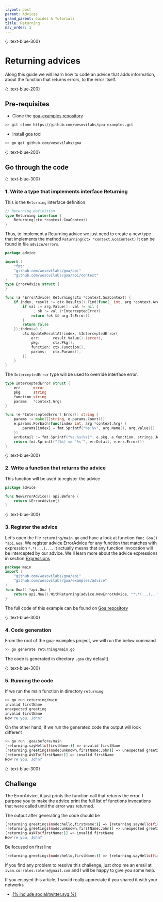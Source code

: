 ```yaml
---
layout: post
parent: Advices
grand_parent: Guides & Tutorials
title: Returning
nav_order: 1
---
```


{: .text-blue-300}
# Returning advices

Along this guide we will learn how to code an advice that adds information, about the function that returns errors, to
the error itself. 

{: .text-blue-200}
## Pre-requisites

- Clone the [goa-examples repository](https://github.com/wesovilabs/goa-examples.git)
```bash
>> git clone https://github.com/wesovilabs/goa-examples.git
```

- Install goa tool 
```bash
>> go get github.com/wesovilabs/goa
```

{: .text-blue-200}
## Go through the code

{: .text-blue-300}
### 1. Write a type that implements interface Returning

This is the `Returning` interface definition 
```go
// Returning definition
type Returning interface {
    Returning(ctx *context.GoaContext)
}
```

Thus,  to implement a Returning advice we just need to create a new type that implements the method `Returning(ctx *context.GoaContext)`
It can be found in file `advice/errors`.
```go
package advice

import (
    "fmt"
    "github.com/wesovilabs/goa/api"
    "github.com/wesovilabs/goa/api/context"
)
type ErrorAdvice struct {
}

func (a *ErrorAdvice) Returning(ctx *context.GoaContext) {
    if index, result := ctx.Results().Find(func(_ int, arg *context.Arg) bool {
        if val := arg.Value(); val != nil {
            _, ok := val.(*InterceptedError)
            return !ok && arg.IsError()
        }
        return false
    });index>=0 {
        ctx.UpdateResultAt(index, &InterceptedError{
            err:      result.Value().(error),
            pkg:      ctx.Pkg(),
            function: ctx.Function(),
            params:   ctx.Params(),
        })
    }
}
```

The `InterceptedError` type will be used to override interface error. 
```go
type InterceptedError struct {
	err      error
	pkg      string
	function string
	params   *context.Args
}

func (e *InterceptedError) Error() string {
	params := make([]string, e.params.Count())
	e.params.ForEach(func(index int, arg *context.Arg) {
		params[index] = fmt.Sprintf("%s:%v", arg.Name(), arg.Value())
	})
	errDetail := fmt.Sprintf("%s.%s(%s)", e.pkg, e.function, strings.Join(params, ","))
	return fmt.Sprintf("[%s] => '%s'", errDetail, e.err.Error())
}
```


{: .text-blue-300}
### 2. Write a function that returns the advice

This function will be used to register the advice

```go
package advice

func NewErrorAdvice() api.Before {
    return &ErrorAdvice{}
}
``` 

{: .text-blue-300}
### 3. Register the advice

Let's open the file `returning/main.go` and have a look at function `func Goa() *api.Goa`.  We register advice ErrorAdvice for any function that matches with expression `*.*(...)...`.  It actually means
that any function invocation will be intercepted by our advice. We'll learn more about the advice expressions in section [Expressions]()

```go
package main
import (
    "github.com/wesovilabs/goa/api"
    "github.com/wesovilabs/goa/examples/advice"
)
func Goa() *api.Goa {
    return api.New().WithReturning(advice.NewErrorAdvice, "*.*(...)...")
}
```


The full code of this example can be found on [Goa repository]()

{: .text-blue-300}
### 4. Code generation

From the root of the goa-examples project, we will run the below command

```bash
>> go generate returning/main.go
```

The code is generated in directory `.goa` (by default). 

{: .text-blue-300}
### 5. Running the code

If we run the main function in directory `returning` 

```bash
>> go run returning/main
invalid firstName
unexpected greeting
invalid firstName
How're you, John?
```

On the other hand,  if we run the generated code the output will look different

```bash
>> go run .goa/before/main
[returning.sayHello(firstName:)] => invalid firstName
[returning.greetings(mode:unknown,firstName:John)] => unexpected greeting
[returning.AskTo(firstName:)] => invalid firstName
How're you, John?
```

{: .text-blue-300}
## Challenge

The ErrorAdvice, it just prints the function call that returns the error. I purpose you to make the advice
 print the full list of functions invocations that were called until the error was returned.

The output after generating the code should be 

```bash
[returning.greetings(mode:hello,firstName:)] => [returning.sayHello(firstName:)] => invalid firstName
[returning.greetings(mode:unknown,firstName:John)] => unexpected greeting
[returning.AskTo(firstName:)] => invalid firstName
How're you, John?
```

Be focused on first line 
```bash
[returning.greetings(mode:hello,firstName:)] => [returning.sayHello(firstName:)] => invalid firstName
```

If you find any problem to resolve this challenge, just drop me an email at `ivan.corrales.solera@gmail.com` and I will
be happy to give you some help.


If you enjoyed this article, I would really appreciate if you shared it with your networks


<div class="socialme">
    <ul>
        <li class="twitter">
            <a href="https://twitter.com/intent/tweet?via={{site.data.social.twitter.username}}&url={{ site.data.social.twitter.url | uri_escape}}&text={{ site.data.social.twitter.message2 | uri_escape}}" target="_blank">
                {% include social/twitter.svg %}
            </a>
        </li>
    </ul>
</div>
